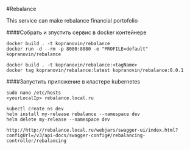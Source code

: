 #Rebalance

This service can make rebalance financial portofolio

####Собрать и зпустить сервис в docker контейнере
```
docker build . -t kopranovin/rebalance
docker run -d --rm -p 8080:8080 -e "PROFILE=default" kopranovin/rebalance

docker build . -t kopranovin/rebalance:<tagName>
docker tag kopranovin/rebalance:latest kopranovin/rebalance:0.0.1
```

####Запустить приложение в кластере kubernetes
```
sudo nano /etc/hosts
<yourLocalIp> rebalance.local.ru

kubectl create ns dev
helm install my-release rebalance --namespace dev
helm delete my-release --namespace dev

http://http://rebalance.local.ru/webjars/swagger-ui/index.html?configUrl=/v3/api-docs/swagger-config#/rebalancing-controller/rebalancing
```